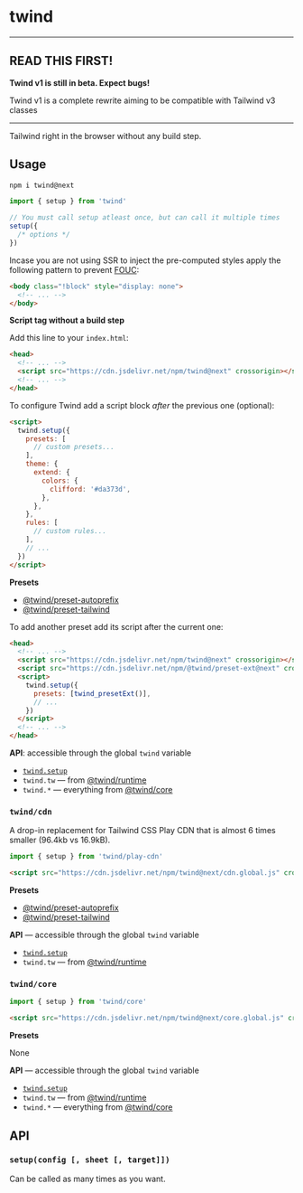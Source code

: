 # twind

---

## READ THIS FIRST!

**Twind v1 is still in beta. Expect bugs!**

Twind v1 is a complete rewrite aiming to be compatible with Tailwind v3 classes

---

Tailwind right in the browser without any build step.

## Usage

```sh
npm i twind@next
```

```js
import { setup } from 'twind'

// You must call setup atleast once, but can call it multiple times
setup({
  /* options */
})
```

Incase you are not using SSR to inject the pre-computed styles apply the following pattern to prevent [FOUC](https://en.wikipedia.org/wiki/Flash_of_unstyled_content):

```html
<body class="!block" style="display: none">
  <!-- ... -->
</body>
```

**Script tag without a build step**

Add this line to your `index.html`:

```html
<head>
  <!-- ... -->
  <script src="https://cdn.jsdelivr.net/npm/twind@next" crossorigin></script>
  <!-- ... -->
</head>
```

To configure Twind add a script block _after_ the previous one (optional):

```html
<script>
  twind.setup({
    presets: [
      // custom presets...
    ],
    theme: {
      extend: {
        colors: {
          clifford: '#da373d',
        },
      },
    },
    rules: [
      // custom rules...
    ],
    // ...
  })
</script>
```

**Presets**

- [@twind/preset-autoprefix](https://www.npmjs.com/package/@twind/preset-autoprefix)
- [@twind/preset-tailwind](https://www.npmjs.com/package/@twind/preset-tailwind)

To add another preset add its script after the current one:

```html
<head>
  <!-- ... -->
  <script src="https://cdn.jsdelivr.net/npm/twind@next" crossorigin></script>
  <script src="https://cdn.jsdelivr.net/npm/@twind/preset-ext@next" crossorigin></script>
  <script>
    twind.setup({
      presets: [twind_presetExt()],
      // ...
    })
  </script>
  <!-- ... -->
</head>
```

**API**: accessible through the global `twind` variable

- [`twind.setup`](#setupconfig--sheet--target)
- `twind.tw` — from [@twind/runtime](https://www.npmjs.com/package/@twind/runtime#tw)
- `twind.*` — everything from [@twind/core](https://www.npmjs.com/package/@twind/core#api)

### `twind/cdn`

A drop-in replacement for Tailwind CSS Play CDN that is almost 6 times smaller (96.4kb vs 16.9kB).

```js
import { setup } from 'twind/play-cdn'
```

```html
<script src="https://cdn.jsdelivr.net/npm/twind@next/cdn.global.js" crossorigin></script>
```

**Presets**

- [@twind/preset-autoprefix](https://www.npmjs.com/package/@twind/preset-autoprefix)
- [@twind/preset-tailwind](https://www.npmjs.com/package/@twind/preset-tailwind)

**API** — accessible through the global `twind` variable

- [`twind.setup`](#setupconfig--sheet--target)
- `twind.tw` — from [@twind/runtime](https://www.npmjs.com/package/@twind/runtime#tw)

### `twind/core`

```js
import { setup } from 'twind/core'
```

```html
<script src="https://cdn.jsdelivr.net/npm/twind@next/core.global.js" crossorigin></script>
```

**Presets**

None

**API** — accessible through the global `twind` variable

- [`twind.setup`](#setupconfig--sheet--target)
- `twind.tw` — from [@twind/runtime](https://www.npmjs.com/package/@twind/runtime#tw)
- `twind.*` — everything from [@twind/core](https://www.npmjs.com/package/@twind/core#api)

## API

### `setup(config [, sheet [, target]])`

Can be called as many times as you want.
